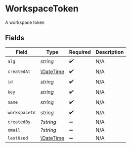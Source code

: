 # WorkspaceToken

A workspace token


## Fields

| Field                                                         | Type                                                          | Required                                                      | Description                                                   |
| ------------------------------------------------------------- | ------------------------------------------------------------- | ------------------------------------------------------------- | ------------------------------------------------------------- |
| `alg`                                                         | *string*                                                      | :heavy_check_mark:                                            | N/A                                                           |
| `createdAt`                                                   | [\DateTime](https://www.php.net/manual/en/class.datetime.php) | :heavy_check_mark:                                            | N/A                                                           |
| `id`                                                          | *string*                                                      | :heavy_check_mark:                                            | N/A                                                           |
| `key`                                                         | *string*                                                      | :heavy_check_mark:                                            | N/A                                                           |
| `name`                                                        | *string*                                                      | :heavy_check_mark:                                            | N/A                                                           |
| `workspaceId`                                                 | *string*                                                      | :heavy_check_mark:                                            | N/A                                                           |
| `createdBy`                                                   | *?string*                                                     | :heavy_minus_sign:                                            | N/A                                                           |
| `email`                                                       | *?string*                                                     | :heavy_minus_sign:                                            | N/A                                                           |
| `lastUsed`                                                    | [\DateTime](https://www.php.net/manual/en/class.datetime.php) | :heavy_minus_sign:                                            | N/A                                                           |